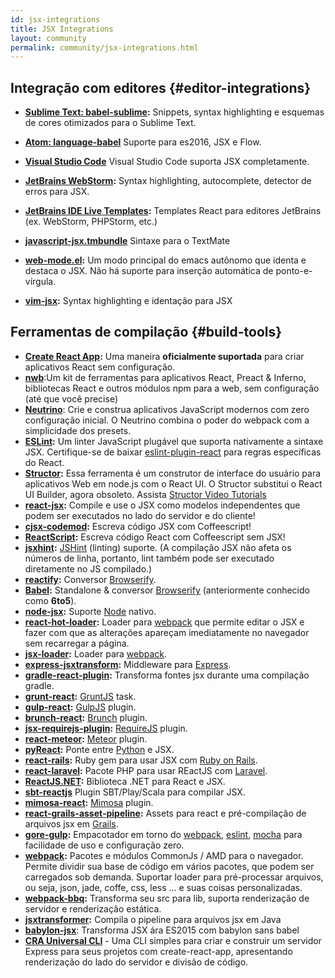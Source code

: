 ```yaml
---
id: jsx-integrations
title: JSX Integrations
layout: community
permalink: community/jsx-integrations.html
---
```


## Integração com editores {#editor-integrations}
* **[Sublime Text: babel-sublime](https://github.com/babel/babel-sublime):** Snippets, syntax highlighting e esquemas de cores otimizados para o Sublime Text.

* **[Atom: language-babel](https://atom.io/packages/language-babel)** Suporte para es2016, JSX e Flow.
* **[Visual Studio Code](https://code.visualstudio.com/updates/vFebruary#_languages-javascript)** Visual Studio Code suporta JSX completamente.
* **[JetBrains WebStorm](https://www.jetbrains.com/webstorm/):** Syntax highlighting, autocomplete, detector de erros para JSX.
* **[JetBrains IDE Live Templates](https://github.com/Minwe/jetbrains-react):** Templates React para editores JetBrains (ex. WebStorm, PHPStorm, etc.)
* **[javascript-jsx.tmbundle](https://github.com/jjeising/javascript-jsx.tmbundle)** Sintaxe para o TextMate
* **[web-mode.el](http://web-mode.org):** Um modo principal do emacs autônomo que identa e destaca o JSX. Não há suporte para inserção automática de ponto-e-vírgula.
* **[vim-jsx](https://github.com/mxw/vim-jsx):** Syntax highlighting e identação para JSX

## Ferramentas de compilação {#build-tools}

* **[Create React App](https://github.com/facebookincubator/create-react-app):** Uma maneira **oficialmente suportada** para criar aplicativos React sem configuração.
* **[nwb](https://github.com/insin/nwb)**:Um kit de ferramentas para aplicativos React, Preact & Inferno, bibliotecas React e outros módulos npm para a web, sem configuração (até que você precise)
* **[Neutrino](https://neutrino.js.org/)**: Crie e construa aplicativos JavaScript modernos com zero configuração inicial. O Neutrino combina o poder do webpack com a simplicidade dos presets.
* **[ESLint](https://eslint.org/):** Um linter JavaScript plugável que suporta nativamente a sintaxe JSX. Certifique-se de baixar [eslint-plugin-react](https://npmjs.com/package/eslint-plugin-react) para regras específicas do React.
* **[Structor](https://www.npmjs.com/package/structor):** Essa ferramenta é um construtor de interface do usuário para aplicativos Web em node.js com o React UI. O Structor substitui o React UI Builder, agora obsoleto. Assista [Structor Video Tutorials](https://youtu.be/z96xYa51EWI?list=PLAcaUOtEwjoR_U6eE2HQEXwkefeVESix1)
* **[react-jsx](https://github.com/bigpipe/react-jsx):** Compile e use o JSX como modelos independentes que podem ser executados no lado do servidor e do cliente!
* **[cjsx-codemod](https://github.com/jsdf/cjsx-codemod):** Escreva código JSX com Coffeescript!
* **[ReactScript](https://github.com/1j01/react-script):** Escreva código React com Coffeescript sem JSX!
* **[jsxhint](https://npmjs.org/package/jsxhint):** [JSHint](http://jshint.com/) (linting) suporte. (A compilação JSX não afeta os números de linha, portanto, lint também pode ser executado diretamente no JS compilado.)
* **[reactify](https://npmjs.org/package/reactify):** Conversor [Browserify](http://browserify.org/).
* **[Babel](https://babeljs.io/):** Standalone & conversor [Browserify](http://browserify.org/) (anteriormente conhecido como **6to5**).
* **[node-jsx](https://npmjs.org/package/node-jsx):** Suporte [Node](https://nodejs.org/) nativo.
* **[react-hot-loader](https://gaearon.github.io/react-hot-loader/):** Loader para [webpack](https://webpack.github.io/) que permite editar o JSX e fazer com que as alterações apareçam imediatamente no navegador sem recarregar a página.
* **[jsx-loader](https://npmjs.org/package/jsx-loader):** Loader para [webpack](https://webpack.github.io/).
* **[express-jsxtransform](https://www.npmjs.org/package/express-jsxtransform):** Middleware para [Express](https://www.npmjs.org/package/express).
* **[gradle-react-plugin](https://github.com/ehirsch/gradle-react-plugin):** Transforma fontes jsx durante uma compilação gradle.
* **[grunt-react](https://npmjs.org/package/grunt-react):** [GruntJS](https://gruntjs.com/) task.
* **[gulp-react](https://npmjs.org/package/gulp-react):** [GulpJS](https://gulpjs.com/) plugin.
* **[brunch-react](https://www.npmjs.org/package/react-brunch):** [Brunch](https://brunch.io/) plugin.
* **[jsx-requirejs-plugin](https://github.com/philix/jsx-requirejs-plugin):** [RequireJS](https://requirejs.org/) plugin.
* **[react-meteor](https://github.com/benjamn/react-meteor):** [Meteor](https://www.meteor.com/) plugin.
* **[pyReact](https://github.com/facebook/react-python):** Ponte entre [Python](https://www.python.org/) e JSX.
* **[react-rails](https://github.com/facebook/react-rails):** Ruby gem para usar JSX com [Ruby on Rails](https://rubyonrails.org/).
* **[react-laravel](https://github.com/talyssonoc/react-laravel):** Pacote PHP para usar REactJS com [Laravel](https://laravel.com/).
* **[ReactJS.NET](https://reactjs.net/):** Biblioteca .NET para React e JSX.
* **[sbt-reactjs](https://github.com/ddispaltro/sbt-reactjs)** Plugin SBT/Play/Scala para compilar JSX.
* **[mimosa-react](https://github.com/dbashford/mimosa-react):** [Mimosa](http://mimosa.io) plugin.
* **[react-grails-asset-pipeline](https://github.com/peh/react-grails-asset-pipeline):** Assets para react e pré-compilação de arquivos jsx em [Grails](https://grails.org/).
* **[gore-gulp](https://github.com/goreutils/gore-gulp):** Empacotador em torno do [webpack](https://webpack.github.io/), [eslint](https://eslint.org/), [mocha](https://mochajs.org/) para facilidade de uso e configuração zero.
* **[webpack](https://github.com/webpack/webpack):** Pacotes e módulos CommonJs / AMD para o navegador. Permite dividir sua base de código em vários pacotes, que podem ser carregados sob demanda. Suportar loader para pré-processar arquivos, ou seja, json, jade, coffe, css, less ... e suas coisas personalizadas.
* **[webpack-bbq](https://github.com/wenbing/webpack-bbq):** Transforma seu src para lib, suporta renderização de servidor e renderização estática.
* **[jsxtransformer](https://github.com/cronn-de/jsxtransformer):** Compila o pipeline para arquivos jsx em Java
* **[babylon-jsx](https://github.com/marionebl/babylon-jsx)**: Transforma JSX ára ES2015 com  babylon sans babel
* **[CRA Universal CLI](https://github.com/antonybudianto/cra-universal)** - Uma CLI simples para criar e construir um servidor Express para seus projetos com create-react-app, apresentando renderização do lado do servidor e divisão de código.
